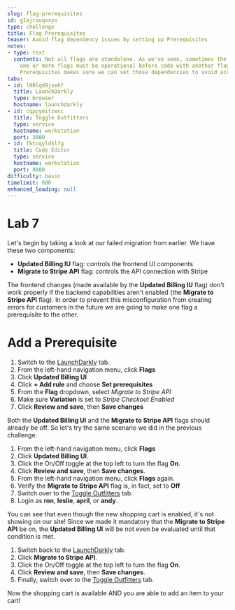 ```yaml
---
slug: flag-prerequisites
id: g1ajcsoqxxyo
type: challenge
title: Flag Prerequisites
teaser: Avoid flag dependency issues by setting up Prerequisites
notes:
- type: text
  contents: Not all flags are standalone. As we've seen, sometimes the code behind
    one or more flags must be operational before code with another flag can work properly.
    Prerequisites makes sure we can set those dependencies to avoid accidents.
tabs:
- id: l00lqd9jsekf
  title: LaunchDarkly
  type: browser
  hostname: launchdarkly
- id: cqppymitzwnc
  title: Toggle Outfitters
  type: service
  hostname: workstation
  port: 3000
- id: fktcqyldklfg
  title: Code Editor
  type: service
  hostname: workstation
  port: 8080
difficulty: basic
timelimit: 600
enhanced_loading: null
---
```


# Lab 7

Let's begin by taking a look at our failed migration from earlier. We have these two components:

* **Updated Billing IU** flag: controls the frontend UI components
* **Migrate to Stripe API** flag: controls the API connection with Stripe

The frontend changes (made available by the **Updated Billing IU** flag) don't work properly if the backend capabilities aren't enabled (the **Migrate to Stripe API** flag). In order to prevent this misconfiguration from creating errors for customers in the future we are going to make one flag a prerequisite to the other.

# Add a Prerequisite

1. Switch to the [LaunchDarkly](#tab-0) tab.
1. From the left-hand navigation menu, click **Flags**
1. Click **Updated Billing UI**
1. Click **+ Add rule** and choose **Set prerequisites**
1. From the **Flag** dropdown, select *Migrate to Stripe API*
1. Make sure **Variation** is set to *Stripe Checkout Enabled*
1. Click **Review and save**, then **Save changes**

Both the **Updated Billing UI** and the **Migrate to Stripe API** flags should already be off. So let's try the same scenario we did in the previous challenge.

1. From the left-hand navigation menu, click **Flags**
1. Click **Updated Billing UI**.
1. Click the On/Off toggle at the top left to turn the flag **On**.
1. Click **Review and save**, then **Save changes**.
1. From the left-hand navigation menu, click **Flags** again.
1. Verify the **Migrate to Stripe API** flag is, in fact, set to **Off**
1. Switch over to the [Toggle Outfitters](#tab-1) tab.
1. Login as **ron**, **leslie**, **april**, or **andy**.

You can see that even though the new shopping cart is enabled, it's not showing on our site! Since we made it mandatory that the **Migrate to Stripe API** be on, the **Updated Billing UI** will be not even be evaluated until that condition is met.

1. Switch back to the [LaunchDarkly](#tab-0) tab.
1. Click **Migrate to Stripe API**.
1. Click the On/Off toggle at the top left to turn the flag **On**.
1. Click **Review and save**, then **Save changes**.
1. Finally, switch over to the [Toggle Outfitters](#tab-1) tab.

Now the shopping cart is available AND you are able to add an item to your cart!
